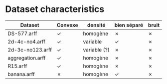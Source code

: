 # Dataset characteristics

| Dataset | Convexe | densité | bien séparé | bruit |
|---|---|---|---|---|
| DS-577.arff | ✓ | homogène | ✗ | ✗ |
| 2d-4c-no4.arff | ✓ | variable | ✓ | ✗ |
| 2d-3c-no123.arff | ✓ | variable (?) | ✗ | ✗ |
| aggregation.arff | ✓ | homogène | ✗ | ✗ |
| R15.arff | ✓ | homogène | ✗ | ✗ |
| banana.arff | ✗ | homogène | ✓ | ✗ |
